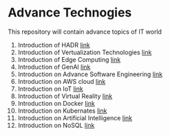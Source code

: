 # Advance Technogies
This repository will contain advance topics of IT world

1. Introduction of HADR [link](https://github.com/swapnilpatil8289/advance_technogies/wiki/High-Availability-and-Disaster-Recovery-(HADR)-Technology)
2. Introduction of Vertualization Technologies [link](https://github.com/swapnilpatil8289/advance_technogies/wiki/Introduction-of-Vertualization-Technologies)
3. Introduction of Edge Computing [link](https://github.com/swapnilpatil8289/advance_technogies/wiki/Introduction-of-Edge-Computing)
4. Introduction of GenAI [link](https://github.com/swapnilpatil8289/advance_technogies/wiki/Introduction-of-GenAI)
5. Introduction on Advance Software Engineering [link](https://github.com/swapnilpatil8289/advance_technogies/wiki/Introduction-on-advance-Software-Engineering)
6. Introduction on AWS cloud [link](https://github.com/swapnilpatil8289/advance_technogies/wiki/Introduction-on-AWS-cloud)
7. Introduction on IoT [link](https://github.com/swapnilpatil8289/advance_technogies/wiki/Introduction-on-IoT)
8. Introduction of Virtual Reality [link](https://github.com/swapnilpatil8289/advance_technogies/wiki/Introduction-on-Virtual-Reality)
9. Introduction on Docker [link](https://github.com/swapnilpatil8289/advance_technogies/wiki/Introduction-on-Docker)
10. Introduction on Kubernates [link](https://github.com/swapnilpatil8289/advance_technogies/wiki/Introduction-on-Kubernates)
11. Introduction on Artificial Intelligence [link](https://github.com/swapnilpatil8289/advance_technogies/wiki/Introduction-of-Artificial-Intelligence)
12. Introduction on NoSQL [link](https://github.com/swapnilpatil8289/advance_technogies/wiki/Introduction-on-NoSQL)

